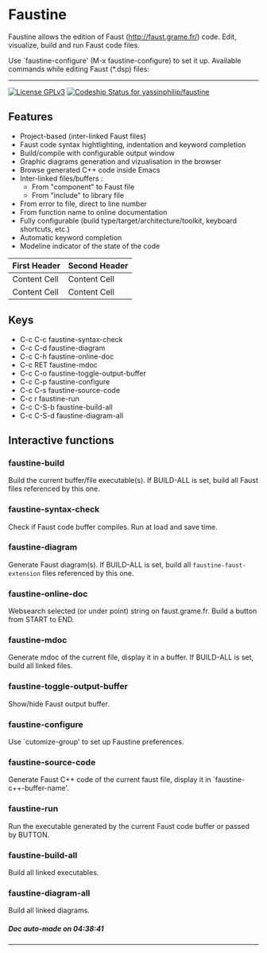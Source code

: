 # Faustine

Faustine allows the edition of Faust (http://faust.grame.fr/) code.
Edit, visualize, build and run Faust code files.

Use `faustine-configure' (M-x faustine-configure) to set it up.
Available commands while editing Faust (*.dsp) files:

---
[![License GPLv3](https://img.shields.io/badge/license-GPL_v3-green.svg)](http://www.gnu.org/licenses/gpl-3.0.html) [ ![Codeship Status for yassinphilip/faustine](https://app.codeship.com/projects/c2385cd0-5dc6-0135-04b2-0a800465306c/status?branch=master)](https://app.codeship.com/projects/238325)

## Features

- Project-based (inter-linked Faust files)
- Faust code syntax hightlighting, indentation and keyword completion
- Build/compile with configurable output window
- Graphic diagrams generation and vizualisation in the browser
- Browse generated C++ code inside Emacs
- Inter-linked files/buffers :
    - From "component" to Faust file
    - From "include" to library file
- From error to file, direct to line number
- From function name to online documentation
- Fully configurable (build type/target/architecture/toolkit, keyboard shortcuts, etc.)
- Automatic keyword completion
- Modeline indicator of the state of the code


First Header  | Second Header
------------- | -------------
Content Cell  | Content Cell
Content Cell  | Content Cell


## Keys

- C-c C-c         faustine-syntax-check
- C-c C-d         faustine-diagram
- C-c C-h         faustine-online-doc
- C-c RET         faustine-mdoc
- C-c C-o         faustine-toggle-output-buffer
- C-c C-p         faustine-configure
- C-c C-s         faustine-source-code
- C-c r           faustine-run
- C-c C-S-b       faustine-build-all
- C-c C-S-d       faustine-diagram-all

## Interactive functions

### faustine-build

Build the current buffer/file executable(s).
If BUILD-ALL is set, build all Faust files referenced by this one.

### faustine-syntax-check
Check if Faust code buffer compiles.
Run at load and save time.

### faustine-diagram

Generate Faust diagram(s).
If BUILD-ALL is set, build all `faustine-faust-extension` files referenced by this one.

### faustine-online-doc

Websearch selected (or under point) string on faust.grame.fr.
Build a button from START to END.

### faustine-mdoc

Generate mdoc of the current file, display it in a buffer.
If BUILD-ALL is set, build all linked files.

### faustine-toggle-output-buffer
Show/hide Faust output buffer.

### faustine-configure

Use `cutomize-group' to set up Faustine preferences.

### faustine-source-code

Generate Faust C++ code of the current faust file, display it in `faustine-c++-buffer-name'.

### faustine-run

Run the executable generated by the current Faust code buffer or passed by BUTTON.

### faustine-build-all

Build all linked executables.

### faustine-diagram-all

Build all linked diagrams.

##### Doc auto-made on 04:38:41
---
